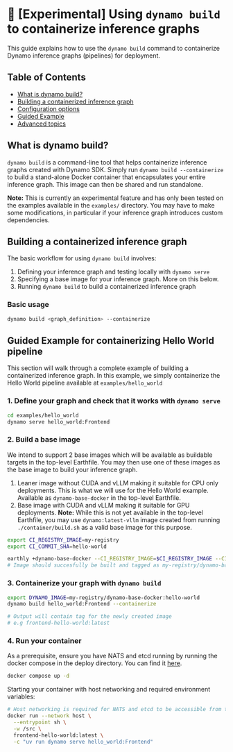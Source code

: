 <!--
SPDX-FileCopyrightText: Copyright (c) 2025 NVIDIA CORPORATION & AFFILIATES. All rights reserved.
SPDX-License-Identifier: Apache-2.0

Licensed under the Apache License, Version 2.0 (the "License");
you may not use this file except in compliance with the License.
You may obtain a copy of the License at

http://www.apache.org/licenses/LICENSE-2.0

Unless required by applicable law or agreed to in writing, software
distributed under the License is distributed on an "AS IS" BASIS,
WITHOUT WARRANTIES OR CONDITIONS OF ANY KIND, either express or implied.
See the License for the specific language governing permissions and
limitations under the License.s
-->

# 🔨 [Experimental] Using `dynamo build` to containerize inference graphs

This guide explains how to use the `dynamo build` command to containerize Dynamo inference graphs (pipelines) for deployment.

## Table of Contents

- [What is dynamo build?](#what-is-dynamo-build)
- [Building a containerized inference graph](#building-a-containerized-inference-graph)
- [Configuration options](#configuration-options)
- [Guided Example](#guided-example)
- [Advanced topics](#advanced-topics)

## What is dynamo build?

`dynamo build` is a command-line tool that helps containerize inference graphs created with Dynamo SDK. Simply run `dynamo build --containerize` to build a stand-alone Docker container that encapsulates your entire inference graph. This image can then be shared and run standalone. 

**Note:** This is currently an experimental feature and has only been tested on the examples available in the `examples/` directory. You may have to make some modifications, in particular if your inference graph introduces custom dependencies. 

## Building a containerized inference graph

The basic workflow for using `dynamo build` involves:

1. Defining your inference graph and testing locally with `dynamo serve`
2. Specifying a base image for your inference graph. More on this below.
3. Running `dynamo build` to build a containerized inference graph

### Basic usage

```bash
dynamo build <graph_definition> --containerize
```

## Guided Example for containerizing Hello World pipeline

This section will walk through a complete example of building a containerized inference graph. In this example, we simply containerize the Hello World pipeline available at `examples/hello_world`

### 1. Define your graph and check that it works with `dynamo serve`

```bash
cd examples/hello_world
dynamo serve hello_world:Frontend
```

### 2. Build a base image

We intend to support 2 base images which will be available as buildable targets in the top-level Earthfile. You may then use one of these images as the base image to build your inference graph.

1. Leaner image without CUDA and vLLM making it suitable for CPU only deployments. This is what we will use for the Hello World example. Available as `dynamo-base-docker` in the top-level Earthfile.
2. Base image with CUDA and vLLM making it suitable for GPU deployments. **Note:** While this is not yet available in the top-level Earthfile, you may use `dynamo:latest-vllm` image created from running `./container/build.sh` as a valid base image for this purpose.

```bash
export CI_REGISTRY_IMAGE=my-registry
export CI_COMMIT_SHA=hello-world

earthly +dynamo-base-docker --CI_REGISTRY_IMAGE=$CI_REGISTRY_IMAGE --CI_COMMIT_SHA=$CI_COMMIT_SHA
# Image should succesfully be built and tagged as my-registry/dynamo-base-docker:hello-world
```

### 3. Containerize your graph with `dynamo build`

```bash
export DYNAMO_IMAGE=my-registry/dynamo-base-docker:hello-world
dynamo build hello_world:Frontend --containerize

# Output will contain tag for the newly created image
# e.g frontend-hello-world:latest
```

### 4. Run your container

As a prerequisite, ensure you have NATS and etcd running by running the docker compose in the deploy directory. You can find it [here](../../deploy/docker-compose.yml).

```bash
docker compose up -d
```

Starting your container with host networking and required environment variables:
```bash
# Host networking is required for NATS and etcd to be accessible from the container
docker run --network host \
  --entrypoint sh \
  -w /src \
  frontend-hello-world:latest \
  -c "uv run dynamo serve hello_world:Frontend"
```
